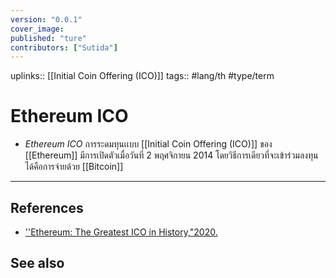 ```yaml
---
version: "0.0.1"
cover_image:
published: "ture"
contributors: ["Sutida"]
---
```

uplinks:: [[Initial Coin Offering (ICO)]]
tags:: #lang/th #type/term 

# Ethereum ICO
- *Ethereum ICO*  การระดมทุนเเบบ [[Initial Coin Offering (ICO)]] ของ [[Ethereum]] มีการเปิดตัวเมื่อวันที่ 2 พฤศจิกายน 2014 โดยวิธีการเดียวที่จะเข้าร่วมลงทุนได้คือการจ่ายด้วย [[Bitcoin]] 

---
## References
- [''Ethereum: The Greatest ICO in History,"2020.](https://academy.youngplatform.com/en/cryptocurrencies/ethereum-ico/)
## See also
